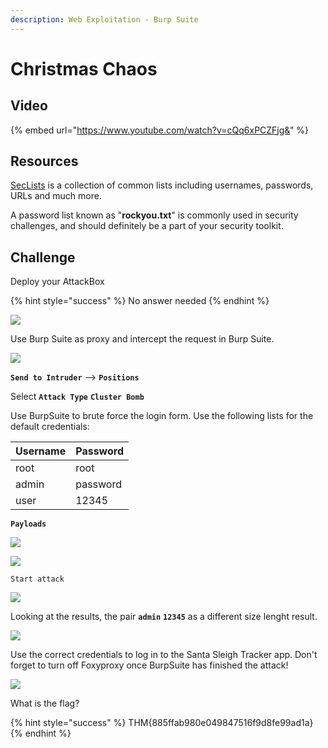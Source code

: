 ```yaml
---
description: Web Exploitation - Burp Suite
---
```


# Christmas Chaos

## Video

{% embed url="https://www.youtube.com/watch?v=cQq6xPCZFjg&" %}

## Resources

[SecLists](https://github.com/danielmiessler/SecLists/) is a collection of common lists including usernames, passwords, URLs and much more.

A password list known as "**rockyou.txt**" is commonly used in security challenges, and should definitely be a part of your security toolkit.

## Challenge

Deploy your AttackBox

{% hint style="success" %}
No answer needed
{% endhint %}

![](../.gitbook/assets/image%20%2832%29.png)

Use Burp Suite as proxy and intercept the request in Burp Suite.

![](../.gitbook/assets/image%20%2823%29.png)

**`Send to Intruder`** --&gt; **`Positions`**

Select **`Attack Type`** **`Cluster Bomb`**

Use BurpSuite to brute force the login form. Use the following lists for the default credentials: 

| Username | Password |
| :--- | :--- |
| root | root |
| admin | password |
| user | 12345 |

**`Payloads`**

![](../.gitbook/assets/image%20%284%29.png)

![](../.gitbook/assets/image%20%282%29.png)

`Start attack`

![](../.gitbook/assets/image%20%2838%29.png)

Looking at the results, the pair **`admin`** **`12345`** as a different size lenght result.

![](../.gitbook/assets/image%20%2835%29.png)

Use the correct credentials to log in to the Santa Sleigh Tracker app. Don't forget to turn off Foxyproxy once BurpSuite has finished the attack!

![](../.gitbook/assets/image%20%286%29.png)

What is the flag?

{% hint style="success" %}
THM{885ffab980e049847516f9d8fe99ad1a}
{% endhint %}

